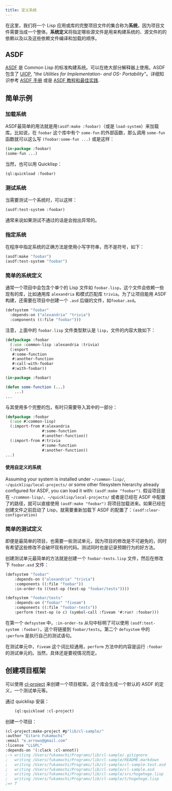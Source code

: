 ```yaml
---
title: 定义系统
---
```


在这里，我们将一个 Lisp 应用或库的完整项目文件的集合称为**系统**，因为项目文件需要当成一个整体。**系统定义**将指定哪些源文件是用来构建系统的、源文件的的依赖以及以及这些依赖文件编译和加载的顺序。


## ASDF

[ASDF](https://gitlab.common-lisp.net/asdf/asdf) 是 Common Lisp 的标准构建系统。可以在绝大部分解释器上使用。ASDF 包含了 [UIOP](https://gitlab.common-lisp.net/asdf/asdf/blob/master/uiop/README.md), _"the Utilities for Implementation- and OS- Portability"_。详细知识参考 [ASDF 手册](https://common-lisp.net/project/asdf/asdf.html) 或是 [ASDF 教程和最佳实践](https://gitlab.common-lisp.net/asdf/asdf/blob/master/doc/best_practices.md).

<a name="example"></a>

## 简单示例

### 加载系统

ASDF最简单的用法就是用`(asdf:make :foobar)`（或是 `load-system`）来加载库。比如说，在 `foobar` 这个库中有个 `some-fun` 的外部函数，那么调用 `some-fun` 函数就可以这么写 `(foobar:some-fun ...)` 或是这样：

~~~lisp
(in-package :foobar)
(some-fun ...)
~~~

当然，也可以用 Quicklisp：

~~~lisp
(ql:quickload :foobar)
~~~

### 测试系统

当需要测试一个系统时，可以这样：

~~~lisp
(asdf:test-system :foobar)
~~~

通常来说如果测试不通过的话是会抛出异常的。

### 指定系统

在程序中指定系统的正确方法是使用小写字符串，而不是符号，如下：

~~~lisp
(asdf:make "foobar")
(asdf:test-system "foobar")
~~~

### 简单的系统定义

通常一个项目中会包含个单个的 Lisp 文件如 `foobar.lisp`，这个文件会依赖一些现有的库，比如通用库 `alexandria` 和模式匹配库 `trivia`。为了让项目能用 ASDF 构建，还需要在项目中创建一个 `.asd` 后缀的文件，如`foobar.asd`。

~~~lisp
(defsystem "foobar"
  :depends-on ("alexandria" "trivia")
  :components ((:file "foobar")))
~~~


注意，上面中的 `foobar.lisp` 文件类型默认是 `lisp`，文件的内容大致如下：

~~~lisp
(defpackage :foobar
  (:use :common-lisp :alexandria :trivia)
  (:export
   #:some-function
   #:another-function
   #:call-with-foobar
   #:with-foobar))

(in-package :foobar)

(defun some-function (...)
    ...)
...
~~~

与其使用多个完整的包，有时只需要导入其中的一部分：

~~~lisp
(defpackage :foobar
  (:use #:common-lisp)
  (:import-from #:alexandria
                #:some-function
                #:another-function))
  (:import-from #:trivia
                #:some-function
                #:another-function))
...)                
~~~


#### 使用自定义的系统

Assuming your system is installed under `~/common-lisp/`,
`~/quicklisp/local-projects/` or some other filesystem hierarchy
already configured for ASDF, you can load it with: `(asdf:make "foobar")`.
假设项目是在 `~/common-lisp/`、`~/quicklisp/local-projects/` 或者是已经在 ASDF 中配置了的路径，就可以直接使用 `(asdf:make "foobar")` 将项目加载进来。如果已经在创建文件之前启动了 Lisp，就需要重新加载下 ASDF 的配置了：`(asdf:clear-configuration)`


### 简单的测试定义

即便是最简单的项目，也需要一些测试单元，因为项目的修改是不可避免的，同时有希望这些修改不会破坏现有的代码。测试同时也是记录预期行为的好方法。

创建测试单元最简单的方法就是创建一个 `foobar-tests.lisp` 文件，然后在修改下 `foobar.asd` 文件：

~~~lisp
(defsystem "foobar"
    :depends-on ("alexandria" "trivia")
    :components ((:file "foobar"))
    :in-order-to ((test-op (test-op "foobar/tests"))))

(defsystem "foobar/tests"
    :depends-on ("foobar" "fiveam")
    :components ((:file "foobar-tests"))
    :perform (test-op (o c) (symbol-call :fiveam '#:run! :foobar)))
~~~

在第一个 `defsystem` 中，`:in-order-to` 从句中标明了可以使用 `(asdf:test-system :foobar)`，这个将链接到 `foobar/tests`。第二个 `defsystem` 中的 `:perform` 是执行自己的测试语句。

在测试单元中，`fiveam` 这个词比较通用，`perform` 方法中的内容是运行 `:foobar` 的测试单元的。当然，具体还是要视情况而定。


## 创建项目框架

可以使用 [cl-project](https://github.com/fukamachi/cl-project) 来创建一个项目框架。这个库会生成一个默认的 ASDF 的定义，一个测试单元等。

通过 quicklisp 安装：

~~~lisp
    (ql:quickload :cl-project)
~~~

创建一个项目：

~~~lisp
(cl-project:make-project #p"lib/cl-sample/"
:author "Eitaro Fukamachi"
:email "e.arrows@gmail.com"
:license "LLGPL"
:depends-on '(:clack :cl-annot))
;-> writing /Users/fukamachi/Programs/lib/cl-sample/.gitignore
;   writing /Users/fukamachi/Programs/lib/cl-sample/README.markdown
;   writing /Users/fukamachi/Programs/lib/cl-sample/cl-sample-test.asd
;   writing /Users/fukamachi/Programs/lib/cl-sample/cl-sample.asd
;   writing /Users/fukamachi/Programs/lib/cl-sample/src/hogehoge.lisp
;   writing /Users/fukamachi/Programs/lib/cl-sample/t/hogehoge.lisp
;=> T
~~~
